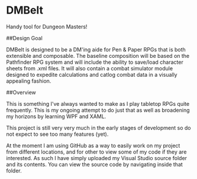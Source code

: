 DMBelt
======

Handy tool for Dungeon Masters!

##Design Goal

DMBelt is designed to be a DM'ing aide for Pen & Paper RPGs that is both extensible and composable.  The baseline composition will be based on the Pathfinder RPG system and will include the ability to save/load character sheets from .xml files.  It will also contain a combat simulator module designed to expedite calculations and catlog combat data in a visually appealing fashion.

##Overview

This is something I've always wanted to make as I play tabletop RPGs quite frequently.  This is my ongoing attempt to do just that as well as broadening my horizons by learning WPF and XAML.

This project is still very very much in the early stages of development so do not expect to see too many features (yet). 

At the moment I am using GitHub as a way to easily work on my project from different locations, and for other to view some of my code if they are interested.  As such I have simply uploaded my Visual Studio source folder and its contents. You can view the source code by navigating inside that folder.
